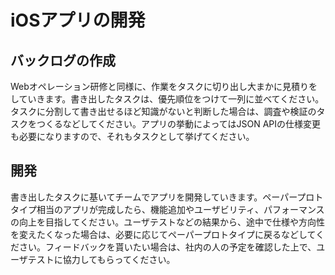 # iOSアプリの開発

## バックログの作成

Webオペレーション研修と同様に、作業をタスクに切り出し大まかに見積りをしていきます。書き出したタスクは、優先順位をつけて一列に並べてください。タスクに分割して書き出せるほど知識がないと判断した場合は、調査や検証のタスクをつくるなどしてください。アプリの挙動によってはJSON APIの仕様変更も必要になりますので、それもタスクとして挙げてください。

## 開発

書き出したタスクに基いてチームでアプリを開発していきます。ペーパープロトタイプ相当のアプリが完成したら、機能追加やユーザビリティ、パフォーマンスの向上を目指してください。ユーザテストなどの結果から、途中で仕様や方向性を変えたくなった場合は、必要に応じてペーパープロトタイプに戻るなどしてください。フィードバックを貰いたい場合は、社内の人の予定を確認した上で、ユーザテストに協力してもらってください。
